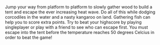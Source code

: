 Jump your way from platform to platform to slowly gather wood to build a tent and escape the ever increasing heat wave. Do all of this while dodging corcodiles in the water and a nasty kangaroo on land. Gathering fish can help you to score extra points. Try to beat your highscore by playing singleplayer or play with a friend to see who can escape first. You must escape into the tent before the temperature reaches 50 degrees Celcius in order to beat the game!

